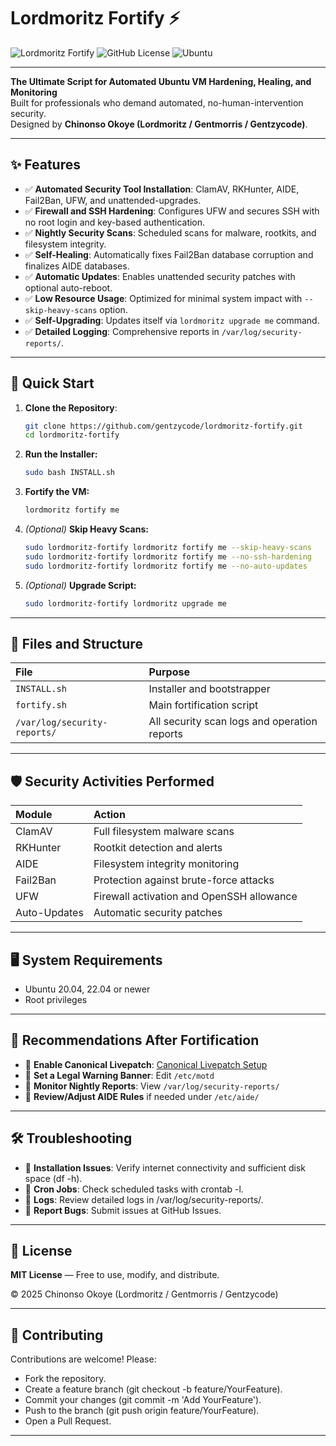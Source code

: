 # Lordmoritz Fortify ⚡

![Lordmoritz Fortify](https://img.shields.io/badge/FORTIFY-v2.1.1-purple?style=for-the-badge)
![GitHub License](https://img.shields.io/badge/License-MIT-blue.svg)
![Ubuntu](https://img.shields.io/badge/Ubuntu-20.04%20%7C%2022.04%20%7C%2024.04-orange)

---

**The Ultimate Script for Automated Ubuntu VM Hardening, Healing, and Monitoring**  
Built for professionals who demand automated, no-human-intervention security.  
Designed by **Chinonso Okoye (Lordmoritz / Gentmorris / Gentzycode)**.

---

## ✨ Features

- ✅ **Automated Security Tool Installation**: ClamAV, RKHunter, AIDE, Fail2Ban, UFW, and unattended-upgrades.
- ✅ **Firewall and SSH Hardening**: Configures UFW and secures SSH with no root login and key-based authentication.
- ✅ **Nightly Security Scans**: Scheduled scans for malware, rootkits, and filesystem integrity.
- ✅ **Self-Healing**: Automatically fixes Fail2Ban database corruption and finalizes AIDE databases.
- ✅ **Automatic Updates**: Enables unattended security patches with optional auto-reboot.
- ✅ **Low Resource Usage**: Optimized for minimal system impact with `--skip-heavy-scans` option.
- ✅ **Self-Upgrading**: Updates itself via `lordmoritz upgrade me` command.
- ✅ **Detailed Logging**: Comprehensive reports in `/var/log/security-reports/`.

---

## 🚀 Quick Start

1. **Clone the Repository**:
    ```bash
    git clone https://github.com/gentzycode/lordmoritz-fortify.git
    cd lordmoritz-fortify
    ```

2. **Run the Installer:**
    ```bash
    sudo bash INSTALL.sh
    ```

3. **Fortify the VM:**
    ```bash
    lordmoritz fortify me
    ```

4. *(Optional)* **Skip Heavy Scans:**
    ```bash
    sudo lordmoritz-fortify lordmoritz fortify me --skip-heavy-scans
    sudo lordmoritz-fortify lordmoritz fortify me --no-ssh-hardening
    sudo lordmoritz-fortify lordmoritz fortify me --no-auto-updates
    ```

5. *(Optional)* **Upgrade Script:**
    ```bash
    sudo lordmoritz-fortify lordmoritz upgrade me
    ```
---

## 📂 Files and Structure

| File | Purpose |
|:-----|:--------|
| `INSTALL.sh` | Installer and bootstrapper |
| `fortify.sh` | Main fortification script |
| `/var/log/security-reports/` | All security scan logs and operation reports |

---

## 🛡️ Security Activities Performed

| Module | Action |
|:-------|:-------|
| ClamAV | Full filesystem malware scans |
| RKHunter | Rootkit detection and alerts |
| AIDE | Filesystem integrity monitoring |
| Fail2Ban | Protection against brute-force attacks |
| UFW | Firewall activation and OpenSSH allowance |
| Auto-Updates | Automatic security patches |

---

## 🖥️ System Requirements
- Ubuntu 20.04, 22.04 or newer
- Root privileges

---

## 🧠 Recommendations After Fortification
- 🔹 **Enable Canonical Livepatch**: [Canonical Livepatch Setup](https://ubuntu.com/security/livepatch)
- 🔹 **Set a Legal Warning Banner**:
  Edit `/etc/motd`
- 🔹 **Monitor Nightly Reports**:
  View `/var/log/security-reports/`
- 🔹 **Review/Adjust AIDE Rules** if needed under `/etc/aide/`

---

## 🛠️ Troubleshooting
- 🔹 **Installation Issues**: Verify internet connectivity and sufficient disk space (df -h).
- 🔹 **Cron Jobs**: Check scheduled tasks with crontab -l.
- 🔹 **Logs**: Review detailed logs in /var/log/security-reports/.
- 🔹 **Report Bugs**: Submit issues at GitHub Issues.

---

## 📜 License

**MIT License** — Free to use, modify, and distribute.

© 2025 Chinonso Okoye (Lordmoritz / Gentmorris / Gentzycode)

---

## 🙌 Contributing
Contributions are welcome! Please:

- Fork the repository.
- Create a feature branch (git checkout -b feature/YourFeature).
- Commit your changes (git commit -m 'Add YourFeature').
- Push to the branch (git push origin feature/YourFeature).
- Open a Pull Request.

---
